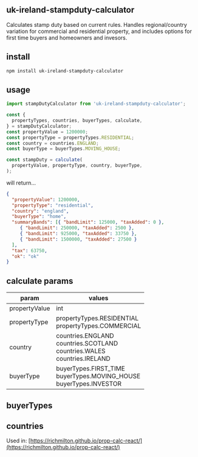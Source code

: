 ## uk-ireland-stampduty-calculator

Calculates stamp duty based on current rules. 
Handles regional/country variation for commercial and residential property,
and includes options for first time buyers and homeowners and invesors.

## install
```bash
npm install uk-ireland-stampduty-calculator
```

## usage
```javascript
import stampDutyCalculator from 'uk-ireland-stampduty-calculator';

const {
  propertyTypes, countries, buyerTypes, calculate,
} = stampDutyCalculator;
const propertyValue = 1200000;
const propertyType = propertyTypes.RESIDENTIAL;
const country = countries.ENGLAND;
const buyerType = buyerTypes.MOVING_HOUSE;

const stampDuty = calculate(
  propertyValue, propertyType, country, buyerType,
);
```
will return...

```json
{
  "propertyValue": 1200000,
  "propertyType": "residential",
  "country": "england",
  "buyerType": "home",
  "summaryBands": [{ "bandLimit": 125000, "taxAdded": 0 },
     { "bandLimit": 250000, "taxAdded": 2500 },
     { "bandLimit": 925000, "taxAdded": 33750 },
     { "bandLimit": 1500000, "taxAdded": 27500 }
  ],
  "tax": 63750,
  "ok": "ok"
}
```
 ## calculate params
 | param | values |
 | --- | --- |
 | propertyValue | int |
 | propertyType | propertyTypes.RESIDENTIAL<br/>propertyTypes.COMMERCIAL |
 | country | countries.ENGLAND<br/>countries.SCOTLAND<br/>countries.WALES<br/>countries.IRELAND |
 | buyerType | buyerTypes.FIRST_TIME<br/>buyerTypes.MOVING_HOUSE<br/>buyerTypes.INVESTOR |
    
 ## buyerTypes
 
 
 ## countries

Used in:
[https://richmilton.github.io/prop-calc-react/](https://richmilton.github.io/prop-calc-react/)
